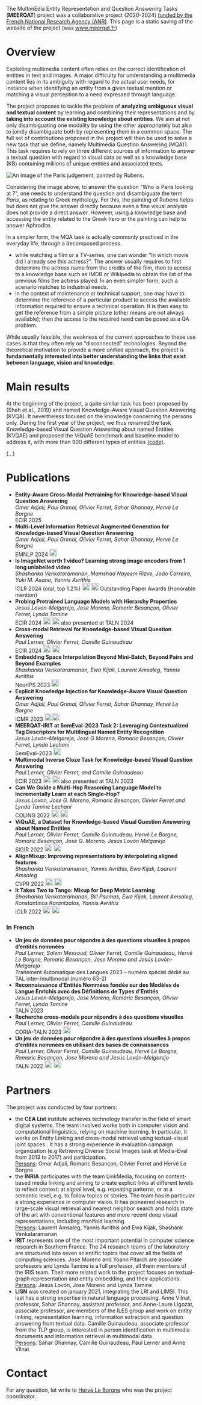 The MultimEdia Entity Representation and Question Answering Tasks (**MEERQAT**) project was a collaborative project (2020-2024) [funded by the French National Research Agency (ANR)](https://anr.fr/Project-ANR-19-CE23-0028). This page is a static saving of the website of the project (was www.meerqat.fr)

# Overview
Exploiting multimedia content often relies on the correct identification of entities in text and images. A major difficulty for understanding a multimedia content lies in its ambiguity with regard to the actual user needs, for instance when identifying an entity from a given textual mention or matching a visual perception to a need expressed through language.

The project proposes to tackle the problem of **analyzing ambiguous visual and textual content** by learning and combining their representations and by **taking into account the existing knowledge about entities**. We aim at not only disambiguating one modality by using the other appropriately but also to jointly disambiguate both by representing them in a common space. The full set of contributions proposed in the project will then be used to solve a new task that we define, namely Multimedia Question Answering (MQA)1. This task requires to rely on three different sources of information to answer a textual question with regard to visual data as well as a knowledge base (KB) containing millions of unique entities and associated texts.

![An image of the Paris judgement, painted by Rubens](jugement_paris.jpg "The Judgement of Paris, by Rubens").

Considering the image above, to answer the question "Who is Paris looking at ?", one needs to understand the question and disambiguate the term *Paris*, as relating to Greek mythology. For this, the painting of Rubens helps but does not give the answer directly because even a fine visual analysis does not provide a direct answer. However, using a knowledge base and accessing the entity related to the Greek hero or the painting can help to answer Aphrodite.

In a simpler form, the MQA task is actually commonly practiced in the everyday life, through a decomposed process.
* while watching a film or a TV-series, one can wonder "In which movie did I already see this actress?". The answer usually requires to first determine the actress name from the credits of the film, then to access to a knowledge base such as IMDB or Wikipedia to obtain the list of the previous films the actress played. In an even simpler form, such a scenario matches to industrial needs.
* in the context of maintenance or technical support, one may have to determine the reference of a particular product to access the available information required to ensure a technical operation. It is then easy to get the reference from a simple picture (other means are not always available); then the access to the required need can be posed as a QA problem.

While usually feasible, the weakness of the current approaches to these use cases is that they often rely on “disconnected” technologies. Beyond the theoretical motivation to provide a more unified approach, the project is **fundamentally interested into better understanding the links that exist between language, vision and knowledge**.

# Main results
At the beginning of the project, a quite similar task has been proposed by (Shah et al., 2019) and named Knowledge-Aware Visual Question Answering (KVQA). It nevertheless focused on the knowledge concerning the persons only. During the first year of the project, we thus renamed the task Knowledge-based Visual Question Answering about named Entities (KVQAE) and proposed the ViQuAE benchmark and baseline model to address it, with more than 900 different types of entities [(code)](https://github.com/PaulLerner/ViQuAE).

(...)

# Publications
* **Entity-Aware Cross-Modal Pretraining for Knowledge-based Visual Question Answering**<br/>
*Omar Adjali, Paul Grimal, Olivier Ferret, Sahar Ghannay, Hervé Le Borgne*<br/>
ECIR 2025
* **Multi-Level Information Retrieval Augmented Generation for Knowledge-based Visual Question Answering**<br/>
*Omar Adjali, Paul Grimal, Olivier Ferret, Sahar Ghannay, Hervé Le Borgne*<br/>
EMNLP 2024 [<img style="width:20px;" src="../../docs/logo_pdf.png"/>](https://aclanthology.org/2024.emnlp-main.922.pdf)
* **Is ImageNet worth 1 video? Learning strong image encoders from 1 long unlabelled video**<br/>
*Shashanka Venkataramanan, Mamshad Nayeem Rizve, João Carreira, Yuki M. Asano, Yannis Avrithis*<br/>
ICLR 2024 (oral, top 1.2%) [<img style="width:20px;" src="../../docs/logo_pdf.png"/>](https://arxiv.org/abs/2310.08584) [<img style="width:20px;" src="../../docs/logo_github.png"/>](https://shashankvkt.github.io/dora) Outstanding Paper Awards (Honorable mention)
* **Probing Pretrained Language Models with Hierarchy Properties**<br/>
*Jesus Lovon-Melgarejo, Jose Moreno, Romaric Besançon, Olivier Ferret, Lynda Tamine*<br/>
ECIR 2024  [<img style="width:20px;" src="../../docs/logo_pdf.png"/>](https://arxiv.org/pdf/2312.09670.pdf) [<img style="width:20px;" src="../../docs/logo_github.png"/>](https://github.com/jeslev/hierarchy_properties_plms) also presented at TALN 2024
* **Cross-modal Retrieval for Knowledge-based Visual Question Answering**<br/>
*Paul Lerner, Olivier Ferret, Camille Guinaudeau*<br/>
ECIR 2024 [<img style="width:20px;" src="../../docs/logo_pdf.png"/>](https://arxiv.org/pdf/2401.05736.pdf) [<img style="width:20px;" src="../../docs/logo_github.png"/>](https://github.com/PaulLerner/ViQuAE)
* **Embedding Space Interpolation Beyond Mini-Batch, Beyond Pairs and Beyond Examples**<br/>
*Shashanka Venkataramanan, Ewa Kijak, Laurent Amsaleg, Yannis Avrithis*<br/>
NeurIPS 2023 [<img style="width:20px;" src="../../docs/logo_pdf.png"/>](https://arxiv.org/abs/2311.05538) 
* **Explicit Knowledge Injection for Knowledge-Aware Visual Question Answering**<br/>
*Omar Adjali, Paul Grimal, Olivier Ferret, Sahar Ghannay, Hervé Le Borgne*<br/>
ICMR 2023 [<img style="width:20px;" src="../../docs/logo_pdf.png"/>](https://dl.acm.org/doi/abs/10.1145/3591106.3592227)[<img style="width:20px;" src="../../docs/logo_github.png"/>](https://github.com/OA256864/MEERQAT_Entity)
* **MEERQAT-IRIT at SemEval-2023 Task 2: Leveraging Contextualized Tag Descriptors for Multilingual Named Entity Recognition**<br/>
*Jesús Lovón-Melgarejo, José G Moreno, Romaric Besançon, Olivier Ferret, Lynda Lechani*<br/>
SemEval-2023 [<img style="width:20px;" src="../../docs/logo_pdf.png"/>](https://hal.science/hal-04350288/)
* **Multimodal Inverse Cloze Task for Knowledge-based Visual Question Answering**<br/>
*Paul Lerner, Olivier Ferret, and Camille Guinaudeau*<br/>
ECIR 2023 [<img style="width:20px;" src="../../docs/logo_pdf.png"/>](https://arxiv.org/abs/2301.04366) [<img style="width:20px;" src="../../docs/logo_github.png"/>](https://github.com/PaulLerner/ViQuAE) also presented at TALN 2023
* **Can We Guide a Multi-Hop Reasoning Language Model to Incrementally Learn at each Single-Hop?**<br/>
*Jesus Lovon, Jose G. Moreno, Romaric Besançon, Olivier Ferret and Lynda Tamine Lechani*<br/>
COLING 2022 [<img style="width:20px;" src="../../docs/logo_pdf.png"/>](https://aclanthology.org/2022.coling-1.125/) [<img style="width:20px;" src="../../docs/logo_github.png"/>](https://github.com/jeslev/incremental_reasoning)
* **ViQuAE, a Dataset for Knowledge-based Visual Question Answering about Named Entities**<br/>
*Paul Lerner, Olivier Ferret, Camille Guinaudeau, Hervé Le Borgne, Romaric Besançon, José G. Moreno, Jesús Lovón Melgarejo*<br/>
SIGIR 2022 [<img style="width:20px;" src="../../docs/logo_pdf.png"/>](https://hal.universite-paris-saclay.fr/hal-03650618/document) [<img style="width:20px;" src="../../docs/logo_github.png"/>](https://github.com/PaulLerner/ViQuAE)
* **AlignMixup: Improving representations by interpolating aligned features**<br/>
*Shashanka Venkataramanan, Yannis Avrithis, Ewa Kijak, Laurent Amsaleg*<br/>
CVPR 2022 [<img style="width:20px;" src="../../docs/logo_pdf.png"/>](https://arxiv.org/abs/2103.15375) [<img style="width:20px;" src="../../docs/logo_github.png"/>](https://github.com/shashankvkt/AlignMixup_CVPR22)
* **It Takes Two to Tango: Mixup for Deep Metric Learning**<br/>
*Shashanka Venkataramanan, Bill Psomas, Ewa Kijak, Laurent Amsaleg, Konstantinos Karantzalos, Yannis Avrithis*<br/>
ICLR 2022 [<img style="width:20px;" src="../../docs/logo_pdf.png"/>](https://arxiv.org/pdf/2106.04990.pdf) [<img style="width:20px;" src="../../docs/logo_github.png"/>](https://github.com/billpsomas/Metrix_ICLR22.git)

### In French
* **Un jeu de données pour répondre à des questions visuelles à propos d’entités nommées**<br/>
*Paul Lerner, Salem Messoud, Olivier Ferret, Camille Guinaudeau, Hervé Le Borgne, Romaric Besançon, Jose Moreno and Jesús Lovón-Melgarejo*<br/>
Traitement Automatique des Langues 2023 – numéro spécial dédié au TAL inter-/multimodal (numéro 63-2)
* **Reconnaissance d’Entités Nommées fondée sur des Modèles de Langue Enrichis avec des Définitions de Types d’Entités**<br/>
*Jesus Lovon-Melgarejo, Jose Moreno, Romaric Besançon, Olivier Ferret, Lynda Tamine*<br/>
TALN 2023 
* **Recherche cross-modale pour répondre à des questions visuelles**<br/>
*Paul Lerner, Olivier Ferret, Camille Guinaudeau*<br/>
CORIA-TALN 2023 [<img style="width:20px;" src="../../docs/logo_pdf.png"/>](https://hal.science/hal-04131549/)
* **Un jeu de données pour répondre à des questions visuelles à propos d’entités nommées en utilisant des bases de connaissances**<br/>
*Paul Lerner, Olivier Ferret, Camille Guinaudeau, Hervé Le Borgne, Romaric Besançon, Jose Moreno and Jesús Lovón-Melgarejo*<br/>
TALN 2022 [<img style="width:20px;" src="../../docs/logo_pdf.png"/>](https://aclanthology.org/2022.jeptalnrecital-taln.43.pdf) [<img style="width:20px;" src="../../docs/logo_github.png"/>](https://github.com/PaulLerner/ViQuAE)

# Partners
The project was conducted by four partners:
* the **CEA List** institute achieves technology transfer in the field of smart digital systems. The team involved works both in computer vision and computational linguistics, relying on machine learning. In particular, it works on Entity Linking and cross-modal retrieval using textual-visual joint spaces . It has a strong experience in evaluation campaign organization (e.g Retrieving Diverse Social Images task at Media-Eval from 2013 to 2017) and participation.<br/> <u>Persons</u>: Omar Adjali, Romaric Besançon, Olivier Ferret and Hervé Le Borgne.
* the **INRIA** participates with the team LinkMedia, focusing on content-based media linking and aiming to create explicit links at different levels to reflect context: at signal level, e.g. repeating patterns, or at a semantic level, e.g. to follow topics or stories. The team has in particular a strong experience in computer vision. It has pioneered research in large-scale visual retrieval and nearest neighbor search and holds state of the art with conventional features and more recent deep visual representations, including manifold learning.<br/> <u>Persons</u>: Laurent Amsaleg, Yannis Avrithis and Ewa Kijak, Shashank Venkataramanan
* **IRIT** represents one of the most important potential in computer science research in Southern France. The 24 research teams of the laboratory are structured into seven scientific topics that cover all the fields of computing sciences. Jose Moreno and Yoann Pitarch are associate professors and Lynda Tamine is a full professor, all them members of the IRIS team. Their more related work to the project focuses on textual-graph representation and entity embedding, and their applications.<br/> <u>Persons</u>: Jesús Lovón, Jose Moreno and Lynda Tamine
* **LISN** was created on january 2021, integrating the LRI and LIMSI. This last has a strong expertise in natural language processing. Anne Vilnat, professor, Sahar Ghannay, assistant professor, and Anne-Laure Ligozat, associate professor, are members of the ILES group and work on entity linking, representation learning, information extraction and question answering from textual data. Camille Guinaudeau, associate professor from the TLP group, is interested in person identification in multimedia documents and information retrieval in multimodal data.<br/> <u>Persons</u>: Sahar Ghannay, Camille Guinaudeau, Paul Lerner and Anne Vilnat
# Contact
For any question, let write to [Hervé Le Borgne](https://hleborgne.github.io/) who was the project coordinator.






